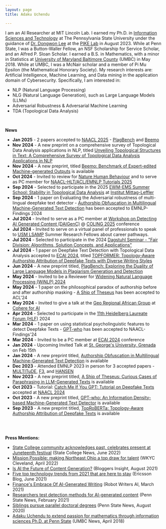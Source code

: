 ```yaml
---
layout: page
title: Adaku Uchendu 

---
```

I am an AI Researcher at MIT Lincoln Lab. I earned my Ph.D. in [Information Sciences and Technology](https://ist.psu.edu/) at The Pennsylvania State University under the guidance of [Dr. Dongwon Lee](http://pike.psu.edu/dongwon/) at the [PIKE Lab](http://pike.psu.edu/) in August 2023. While at Penn State, I was a Button-Waller Fellow, an NSF Scholarship for Service Scholar, and an Alfred P. Sloan Scholar. I earned a B.S. in Mathematics, with a minor in Statistics at [University of Maryland Baltimore County](https://umbc.edu/) (UMBC) in May 2018. While at UMBC, I was a McNair scholar and a member of Pi Mu Epsilon (the Mathematical Honorary Society). My research interests are: Artificial Intelligence, Machine Learning, and Data mining in the application domain of Cybersecurity. 
Specifically, I am interested in:
* NLP (Natural Language Processing)
* NLG (Natural Language Generation), such as Large Language Models (LLMs) 
* Adversarial Robustness & Adversarial Machine Learning  
* TDA (Topological Data Analysis)


<br>

**News**

* **Jan 2025** - 2 papers accepted to [NAACL 2025](https://2025.naacl.org/) - [PlagBench](https://arxiv.org/pdf/2406.16288) and [Beemo](https://arxiv.org/pdf/2411.04032?)
* **Nov 2024** - A new preprint on a comprehensive survey of Topological Data Analysis applications in NLP, titled [Unveiling Topological Structures in Text: A Comprehensive Survey of Topological Data Analysis Applications in NLP](https://arxiv.org/pdf/2411.10298)
* **Nov 2024** - A new preprint, titled [Beemo: Benchmark of Expert-edited Machine-generated Outputs](https://arxiv.org/pdf/2411.04032) is available 
* **Oct 2024** - Invited to review for [Nature Human Behaviour](https://www.nature.com/nathumbehav/) and to serve as PC member for [NAACL-HLT/ACL/EMNLP Tutorials 2025](https://2025.naacl.org/calls/tutorials/)
* **Sep 2024** - Selected to participate in the 2025 [EWM-EMS Summer School: Stability in Topological Data Analysis](https://www.mittag-leffler.se/activities/ewm-ems-summer-school-stability-in-topological-data-analysis/)  at [Institut Mittag-Leffler](https://www.mittag-leffler.se/)
* **Sep 2024** - 1 paper on Evaluating the Adversarial robustness of multi-lingual deepfake text detector - [Authorship Obfuscation in Multilingual Machine-Generated Text Detection](https://arxiv.org/abs/2401.07867) has been accepted to EMNLP-Findings 2024
* **Jul 2024** - Invited to serve as a PC member at [Workshop on Detecting AI Generated Content (DAIGenC)](https://genai-content-detection.gitlab.io/) @ [COLING 2025](https://coling2025.org/) conference
* **Jul 2024** - Invited to serve on a virtual panel of professionals to speak to [USM LSAMP](https://lsamp.umbc.edu/program-description/usm-lsamp-research-program/) Summer Research Fellows about career pathways.
* **Jul 2024** - Selected to participate in the 2024 [Dagstuhl Seminar - "Fair Division: Algorithms, Solution Concepts, and Applications"](https://www.dagstuhl.de/en/seminars/seminar-calendar/seminar-details/24401) 
* **Jul 2024** - 1 paper on Deepfake Text Detection with Topological Data Analysis accepted to [ECAI 2024](https://www.ecai2024.eu/), titled [TOPFORMER: Topology-Aware Authorship Attribution of Deepfake Texts with Diverse Writing Styles](https://arxiv.org/pdf/2309.12934)
* **Jun 2024** - A new preprint titled, [PlagBench: Exploring the Duality of Large Language Models in Plagiarism Generation and Detection](https://arxiv.org/pdf/2406.16288v1)
* **May 2024** - Invited to be a Reviewer for [Widening Natural Language Processing (WiNLP) 2024](https://www.winlp.org/)
* **May 2024** - 1 paper on the philosophical paradox of authorship before and after authorship masking - [A Ship of Theseus](https://arxiv.org/pdf/2311.08374) has been accepted to ACL'24
* **May 2024** - Invited to give a talk at the [Geo Regional African Group](https://sites.google.com/cohere.com/c4ai-community/community-programs/regional-africa) at [Cohere for AI](https://cohere.com/events/c4ai-Adaku-Uchendu-2024)
* **Apr 2024** - Selected to participate in the [11th Heidelberg Laureate Forum (HLF)](https://www.heidelberg-laureate-forum.org/) 2024
* **Mar 2024** - 1 paper on using statistical psycholinguistic features to detect Deepfake Texts - [GPT-who](https://browse.arxiv.org/abs/2310.06202) has been accepted to NAACL-Findings'24
* **Mar 2024** - Invited to be a PC member at [ECAI 2024](https://www.ecai2024.eu/committees/pc) conference
* **Jan 2024** - Upcoming Invited Talk at [St. George's University, Grenada](https://www.sgu.edu/) on Feb 15th
* **Jan 2024** - A new preprint titled, [Authorship Obfuscation in Multilingual Machine-Generated Text Detection](https://arxiv.org/abs/2401.07867) is available 
* **Dec 2023** - Attended EMNLP 2023 in person for 3 accepted papers - [MULTITuDE](https://arxiv.org/abs/2310.13606), [F3](https://arxiv.org/abs/2310.15515), and [HANSEN](https://arxiv.org/abs/2310.16746)
* **Nov 2023** - A new preprint titled, [A Ship of Theseus: Curious Cases of Paraphrasing in LLM-Generated Texts](https://arxiv.org/abs/2311.08374) is available
* **Oct 2023** - Tutorial: [Catch Me If You GPT: Tutorial on Deepfake Texts](https://adauchendu.github.io/Tutorials/) accepted at [NAACL 2024](https://2024.naacl.org/program/tutorials/)
* **Oct 2023** - A new preprint titled, [GPT-who: An Information Density-based Machine-Generated Text Detector](https://browse.arxiv.org/abs/2310.06202) is available
* **Sep 2023** - A new preprint titled, [TopRoBERTa: Topology-Aware Authorship Attribution of Deepfake Texts](https://browse.arxiv.org/abs/2309.12934) is available


<br>
<br>


**Press Mentions:**
* [State College community acknowledges past, celebrates present at Juneteenth festival](https://www.collegian.psu.edu/news/borough/state-college-community-acknowledges-past-celebrates-present-at-juneteenth-festival/article_be991856-ef6f-11ec-a22c-2b87aa9aeddd.html) (State College News, June 2022)
* [Mission Possible: making Northeast Ohio a top draw for talent](https://www.wkyc.com/article/news/local/jobs/northeast-ohio-talent-recruiting/95-3c2b0096-635a-4621-beaf-1fba216e1167) (WKYC Cleveland, April 2022)
* [Is AI the Future of Content Generation?](https://www.bloggersinsights.com/blog/technology-web/is-ai-the-future-of-content-generation-bid-440.html) (Bloggers Insight, August 2021)
* [Five top technology trends from 2021 that are here to stay](https://www.ericsson.com/en/blog/2021/6/technology-trends-2021-here-to-stay) (Ericsson Blog, June 2021)
* [Finance's Embrace Of AI-Generated Writing](https://robotwritersai.com/2021/03/01/finances-embrace-of-ai-generated-writing-2/) (Robot Writers AI, March 2021)
* [Researchers test detection methods for AI-generated content](https://news.psu.edu/story/646731/2021/02/05/research/researchers-test-detection-methods-ai-generated-content) (Penn State News, February 2021)
* [Siblings pursue parallel doctoral degrees](https://news.psu.edu/story/629083/2020/08/20/academics/siblings-pursue-parallel-doctoral-degrees) (Penn State News, August 2020)
* [Adaku Uchendu to extend passion for mathematics through information sciences Ph.D. at Penn State](https://news.umbc.edu/adaku-uchendu-to-extend-passion-for-mathematics-through-information-sciences-ph-d-at-penn-state/) (UMBC News, April 2018)
<!-- * [Get to know a Tutor](https://lrc.umbc.edu/tutor/get-to-know-a-tutor/adaku-uchendu/) 2018
 -->
